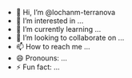 - 👋 Hi, I’m @lochanm-terranova
- 👀 I’m interested in ...
- 🌱 I’m currently learning ...
- 💞️ I’m looking to collaborate on ...
- 📫 How to reach me ...
- 😄 Pronouns: ...
- ⚡ Fun fact: ...

<!---
lochanm-terranova/lochanm-terranova is a ✨ special ✨ repository because its `README.md` (this file) appears on your GitHub profile.
You can click the Preview link to take a look at your changes.
--->
